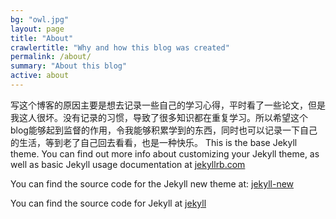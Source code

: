 ```yaml
---
bg: "owl.jpg"
layout: page
title: "About"
crawlertitle: "Why and how this blog was created"
permalink: /about/
summary: "About this blog"
active: about
---
```

写这个博客的原因主要是想去记录一些自己的学习心得，平时看了一些论文，但是我这人很坏。没有记录的习惯，导致了很多知识都在重复学习。所以希望这个blog能够起到监督的作用，令我能够积累学到的东西，同时也可以记录一下自己的生活，等到老了自己回去看看，也是一种快乐。
This is the base Jekyll theme. You can find out more info about customizing your Jekyll theme, as well as basic Jekyll usage documentation at [jekyllrb.com](http://jekyllrb.com/)

You can find the source code for the Jekyll new theme at:
[jekyll-new](https://github.com/jglovier/jekyll-new)

You can find the source code for Jekyll at
[jekyll](https://github.com/jekyll/jekyll)
